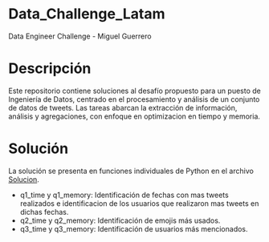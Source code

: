 # Data_Challenge_Latam
Data Engineer Challenge - Miguel Guerrero

# Descripción
Este repositorio contiene soluciones al desafío propuesto para un puesto de Ingeniería de Datos, centrado en el procesamiento y análisis de un conjunto de datos de tweets. Las tareas abarcan la extracción de información, análisis y agregaciones, con enfoque en optimizacion en tiempo y memoria.

# Solución
La solución se presenta en funciones individuales de Python en el archivo [Solucion](./Data-Engineer-challenge%20-%20Miguel%20-%20Guerrero.ipynb).


- q1_time y q1_memory: Identificación de fechas con mas tweets realizados e identificacion de los usuarios que realizaron mas tweets en dichas fechas.
- q2_time y q2_memory: Identificación de emojis más usados.
- q3_time y q3_memory: Identificación de usuarios más mencionados.
